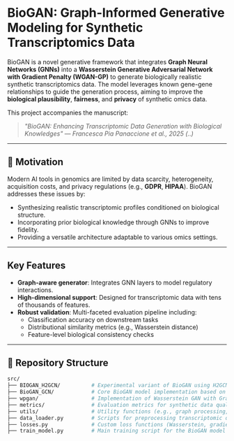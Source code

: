 # BioGAN: Graph-Informed Generative Modeling for Synthetic Transcriptomics Data

BioGAN is a novel generative framework that integrates **Graph Neural Networks (GNNs)** into a **Wasserstein Generative Adversarial Network with Gradient Penalty (WGAN-GP)** to generate biologically realistic synthetic transcriptomics data. The model leverages known gene-gene relationships to guide the generation process, aiming to improve the **biological plausibility**, **fairness**, and **privacy** of synthetic omics data. 

This project accompanies the manuscript:

> *"BioGAN: Enhancing Transcriptomic Data Generation with Biological Knowledges" — Francesca Pia Panaccione et al., 2025 (..)*

---

## 🧬 Motivation

Modern AI tools in genomics are limited by data scarcity, heterogeneity, acquisition costs, and privacy regulations (e.g., **GDPR**, **HIPAA**). BioGAN addresses these issues by:

- Synthesizing realistic transcriptomic profiles conditioned on biological structure.
- Incorporating prior biological knowledge through GNNs to improve fidelity.
- Providing a versatile architecture adaptable to various omics settings.

---

##  Key Features

- **Graph-aware generator**: Integrates GNN layers to model regulatory interactions.
- **High-dimensional support**: Designed for transcriptomic data with tens of thousands of features.
- **Robust validation**: Multi-faceted evaluation pipeline including:
  - Classification accuracy on downstream tasks
  - Distributional similarity metrics (e.g., Wasserstein distance)
  - Feature-level biological consistency checks

---

## 📁 Repository Structure

```bash
src/
├── BIOGAN_H2GCN/          # Experimental variant of BioGAN using H2GCN architecture
├── BioGAN_GCN/            # Core BioGAN model implementation based on GCN
├── wpgan/                 # Implementation of Wasserstein GAN with Gradient Penalty
├── metrics/               # Evaluation metrics for synthetic data quality
├── utils/                 # Utility functions (e.g., graph processing, logging)
├── data_loader.py         # Scripts for preprocessing transcriptomic data
├── losses.py              # Custom loss functions (Wasserstein, gradient penalty, etc.)
├── train_model.py         # Main training script for the BioGAN model
